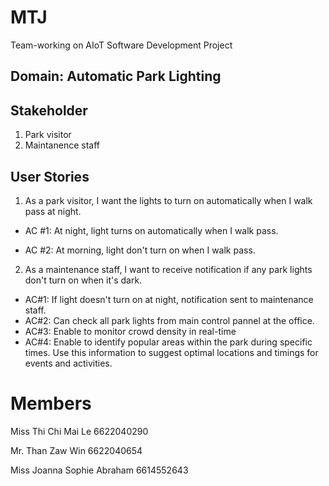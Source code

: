 # MTJ
Team-working on AIoT Software Development Project

## Domain: Automatic Park Lighting 
## Stakeholder
1. Park visitor
2. Maintanence staff

## User Stories
1. As a park visitor, I want the lights to turn on automatically when I walk pass at night.

- AC #1: At night, light turns on automatically when I walk pass.
   
- AC #2: At morning, light don't turn on when I walk pass.
     
2. As a maintenance staff, I want to receive notification if any park lights don't turn on when it's dark.

- AC#1: If light doesn't turn on at night, notification sent to maintenance staff.
- AC#2: Can check all park lights from main control pannel at the office.
- AC#3: Enable to monitor crowd density in real-time
- AC#4: Enable to identify popular areas within the park during specific times. Use this information to suggest optimal locations and timings for events and activities.


# Members
Miss Thi Chi Mai Le 6622040290

Mr.  Than Zaw Win 6622040654

Miss Joanna Sophie Abraham 6614552643
